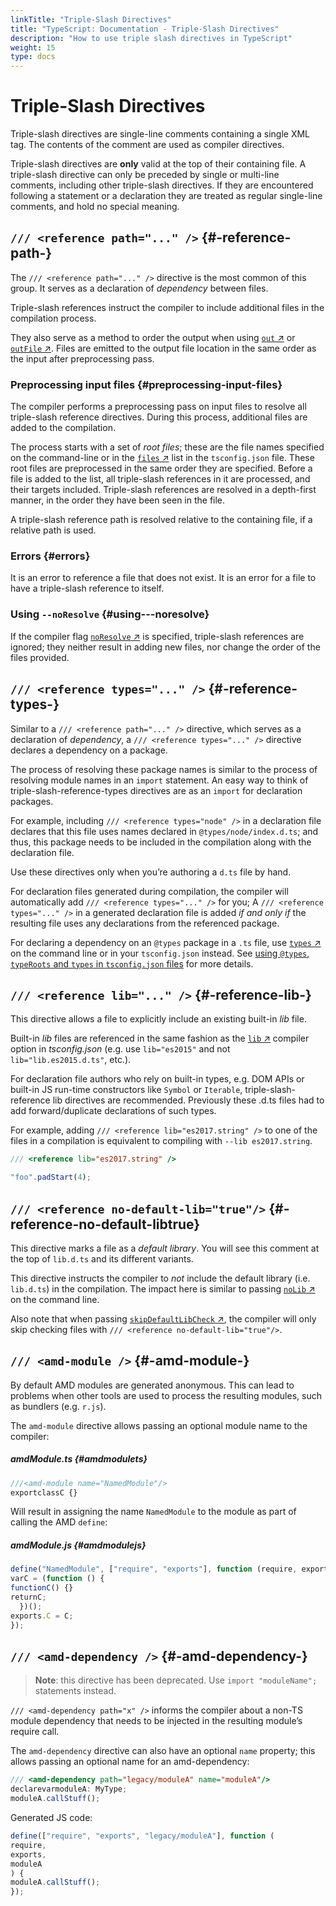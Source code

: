 ```yaml
---
linkTitle: "Triple-Slash Directives"
title: "TypeScript: Documentation - Triple-Slash Directives"
description: "How to use triple slash directives in TypeScript"
weight: 15
type: docs
---
```


# Triple-Slash Directives

Triple-slash directives are single-line comments containing a single XML tag.
The contents of the comment are used as compiler directives.

Triple-slash directives are **only** valid at the top of their containing file.
A triple-slash directive can only be preceded by single or multi-line comments, including other triple-slash directives.
If they are encountered following a statement or a declaration they are treated as regular single-line comments, and hold no special meaning.

## `/// <reference path="..." />` {#-reference-path-}

The `/// <reference path="..." />` directive is the most common of this group.
It serves as a declaration of *dependency* between files.

Triple-slash references instruct the compiler to include additional files in the compilation process.

They also serve as a method to order the output when using [`out` ↗](https://www.typescriptlang.org/tsconfig.html#out) or [`outFile` ↗](https://www.typescriptlang.org/tsconfig.html#outFile).
Files are emitted to the output file location in the same order as the input after preprocessing pass.

### Preprocessing input files {#preprocessing-input-files}

The compiler performs a preprocessing pass on input files to resolve all triple-slash reference directives.
During this process, additional files are added to the compilation.

The process starts with a set of *root files*;
these are the file names specified on the command-line or in the [`files` ↗](https://www.typescriptlang.org/tsconfig.html#files) list in the `tsconfig.json` file.
These root files are preprocessed in the same order they are specified.
Before a file is added to the list, all triple-slash references in it are processed, and their targets included.
Triple-slash references are resolved in a depth-first manner, in the order they have been seen in the file.

A triple-slash reference path is resolved relative to the containing file, if a relative path is used.

### Errors {#errors}

It is an error to reference a file that does not exist.
It is an error for a file to have a triple-slash reference to itself.

### Using `--noResolve` {#using---noresolve}

If the compiler flag [`noResolve` ↗](https://www.typescriptlang.org/tsconfig.html#noResolve) is specified, triple-slash references are ignored; they neither result in adding new files, nor change the order of the files provided.

## `/// <reference types="..." />` {#-reference-types-}

Similar to a `/// <reference path="..." />` directive, which serves as a declaration of *dependency*, a `/// <reference types="..." />` directive declares a dependency on a package.

The process of resolving these package names is similar to the process of resolving module names in an `import` statement.
An easy way to think of triple-slash-reference-types directives are as an `import` for declaration packages.

For example, including `/// <reference types="node" />` in a declaration file declares that this file uses names declared in `@types/node/index.d.ts`;
and thus, this package needs to be included in the compilation along with the declaration file.

Use these directives only when you’re authoring a `d.ts` file by hand.

For declaration files generated during compilation, the compiler will automatically add `/// <reference types="..." />` for you;
A `/// <reference types="..." />` in a generated declaration file is added *if and only if* the resulting file uses any declarations from the referenced package.

For declaring a dependency on an `@types` package in a `.ts` file, use [`types` ↗](https://www.typescriptlang.org/tsconfig.html#types) on the command line or in your `tsconfig.json` instead.
See [using `@types`, `typeRoots` and `types` in `tsconfig.json` files](/typescript/5.1/project-configuration/tsconfig-json#types-typeroots-and-types) for more details.

## `/// <reference lib="..." />` {#-reference-lib-}

This directive allows a file to explicitly include an existing built-in *lib* file.

Built-in *lib* files are referenced in the same fashion as the [`lib` ↗](https://www.typescriptlang.org/tsconfig.html#lib) compiler option in *tsconfig.json* (e.g. use `lib="es2015"` and not `lib="lib.es2015.d.ts"`, etc.).

For declaration file authors who rely on built-in types, e.g. DOM APIs or built-in JS run-time constructors like `Symbol` or `Iterable`, triple-slash-reference lib directives are recommended. Previously these .d.ts files had to add forward/duplicate declarations of such types.

For example, adding `/// <reference lib="es2017.string" />` to one of the files in a compilation is equivalent to compiling with `--lib es2017.string`.

```ts
/// <reference lib="es2017.string" />

"foo".padStart(4);
```

## `/// <reference no-default-lib="true"/>` {#-reference-no-default-libtrue}

This directive marks a file as a *default library*.
You will see this comment at the top of `lib.d.ts` and its different variants.

This directive instructs the compiler to *not* include the default library (i.e. `lib.d.ts`) in the compilation.
The impact here is similar to passing [`noLib` ↗](https://www.typescriptlang.org/tsconfig.html#noLib) on the command line.

Also note that when passing [`skipDefaultLibCheck` ↗](https://www.typescriptlang.org/tsconfig.html#skipDefaultLibCheck), the compiler will only skip checking files with `/// <reference no-default-lib="true"/>`.

## `/// <amd-module />` {#-amd-module-}

By default AMD modules are generated anonymous.
This can lead to problems when other tools are used to process the resulting modules, such as bundlers (e.g. `r.js`).

The `amd-module` directive allows passing an optional module name to the compiler:

##### amdModule.ts {#amdmodulets}

```ts
///<amd-module name="NamedModule"/>
exportclassC {}
```

Will result in assigning the name `NamedModule` to the module as part of calling the AMD `define`:

##### amdModule.js {#amdmodulejs}

```js
define("NamedModule", ["require", "exports"], function (require, exports) {
varC = (function () {
functionC() {}
returnC;
  })();
exports.C = C;
});
```

## `/// <amd-dependency />` {#-amd-dependency-}

> **Note**: this directive has been deprecated. Use `import "moduleName";` statements instead.
> 

`/// <amd-dependency path="x" />` informs the compiler about a non-TS module dependency that needs to be injected in the resulting module’s require call.

The `amd-dependency` directive can also have an optional `name` property; this allows passing an optional name for an amd-dependency:

```ts
/// <amd-dependency path="legacy/moduleA" name="moduleA"/>
declarevarmoduleA: MyType;
moduleA.callStuff();
```

Generated JS code:

```js
define(["require", "exports", "legacy/moduleA"], function (
require,
exports,
moduleA
) {
moduleA.callStuff();
});
```

